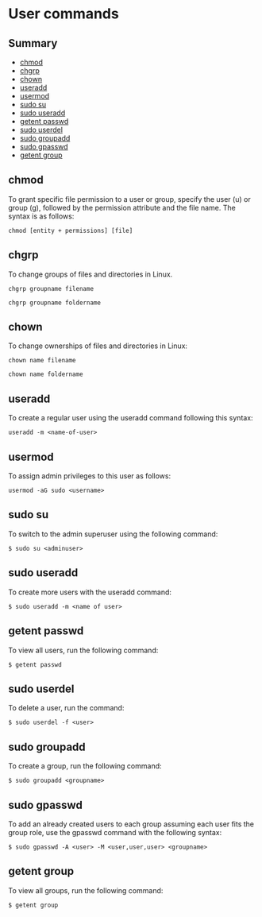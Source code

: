 # User commands

## Summary
- [chmod](#chmod)
- [chgrp](#chgrp)
- [chown](#chown)
- [useradd](#useradd)
- [usermod](#usermod)
- [sudo su](#sudo-su)
- [sudo useradd](#sudo-useradd)
- [getent passwd](#getent-passwd)
- [sudo userdel](#sudo-userdel)
- [sudo groupadd](#sudo-groupadd)
- [sudo gpasswd](#sudo-gpasswd)
- [getent group](#getent-group)

## chmod
To grant specific file permission to a user or group, specify the user (u) or group (g), followed by the permission attribute and the file name.
The syntax is as follows:
```
chmod [entity + permissions] [file]
```
## chgrp
To change groups of files and directories in Linux. 
```
chgrp groupname filename
```
```
chgrp groupname foldername
```
## chown
To change ownerships of files and directories in Linux:
```
chown name filename
```
```
chown name foldername
```
## useradd
To create a regular user using the useradd command following this syntax:
```
useradd -m <name-of-user>
```
## usermod
To assign admin privileges to this user as follows:
```
usermod -aG sudo <username>
```
## sudo su
To switch to the admin superuser using the following command:
```
$ sudo su <adminuser>
```
## sudo useradd
To create more users with the useradd command:
```
$ sudo useradd -m <name of user>
```
## getent passwd
To view all users, run the following command:
```
$ getent passwd
```
## sudo userdel
To delete a user, run the command:
```
$ sudo userdel -f <user>
```
## sudo groupadd
To create a group, run the following command:
```
$ sudo groupadd <groupname>
```
## sudo gpasswd
To add an already created users to each group assuming each user fits the group role, use the gpasswd command with the following syntax:
```
$ sudo gpasswd -A <user> -M <user,user,user> <groupname>
```
## getent group
To view all groups, run the following command:
```
$ getent group
```